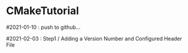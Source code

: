 # CMakeTutorial

#2021-01-10 : push to github...

#2021-02-03 : Step1 / Adding a Version Number and Configured Header File